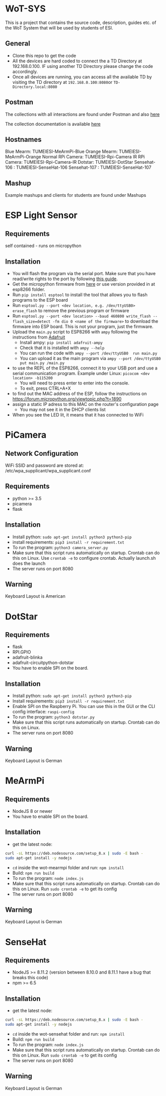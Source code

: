 # WoT-SYS

This is a project that contains the source code, description, guides etc. of the WoT System that will be used by students of ESI.

## General
- Clone this repo to get the code
- All the devices are hard coded to connect the a TD Directory at 192.168.0.100. IF using another TD Directory please change the code accordingly. 
- Once all devices are running, you can access all the available TD by visiting the TD directory at `192.168.0.100:8080`or `TD-Directory.local:8080`

## Postman

The collections with all interactions are found under Postman and also [here](https://www.getpostman.com/collections/ad2fa98aaf79b7d1a448)

The collection documentation is available [here](https://documenter.getpostman.com/view/2152549/S17wNS8o)

## Hostnames

Blue Mearm: TUMEIESI-MeArmPi-Blue
Orange Mearm: TUMEIESI-MeArmPi-Orange
Normal RPi Camera: TUMEIESI-Rpi-Camera
IR RPi Camera: TUMEIESI-Rpi-Camera-IR
Dotstar: TUMEIESI-DotStar
Sensehat-106 : TUMEIESI-SenseHat-106
Sensehat-107 : TUMEIESI-SenseHat-107

## Mashup

Example mashups and clients for students are found under Mashups

# ESP Light Sensor

## Requirements

self contained - runs on micropython

## Installation
- You will flash the program via the serial port. Make sure that you have read/write rights to the port by following [this guide](https://docs.espressif.com/projects/esp-idf/en/latest/get-started/establish-serial-connection.html).
- Get the micropython firmware from [here](http://micropython.org/download#esp8266) or use version provided in at esp8266 folder.
- Run `pip install esptool` to install the tool that allows you to flash programs to the ESP board
- Run `esptool.py --port <dev location, e.g. /dev/ttyUSB0> erase_flash` to remove the previous program or firmware
- Run `esptool.py --port <dev location> --baud 460800 write_flash --flash_size=detect -fm dio 0 <name of the firmware>` to download the firmware into ESP board. This is not your program, just the firmware.
- Upload the `main.py` script to ESP8266 with `ampy` following the instructions from [Adafruit](https://learn.adafruit.com/micropython-basics-load-files-and-run-code/install-ampy)
  - Install ampy: `pip install adafruit-ampy`
  - Check that it is installed with `ampy --help`
  - You can run the code with `ampy --port /dev/ttyUSB0  run main.py`
  - You can upload it as the main program via `ampy --port /dev/ttyUSB0 put main.py /main.py`
- to use the REPL of the ESP8266, connect it to your USB port and use a serial communication program. Example under Linux: `picocom <dev location> -b115200`
  - You will need to press enter to enter into the console.
  - To exit, press CTRL+A+X
- to find out the MAC address of the ESP, follow the instructions on https://forum.micropython.org/viewtopic.php?t=1890
- assign a static IP adress to this MAC on the router's configuration page
  - You may not see it in the DHCP clients list
- When you see the LED lit, it means that it has connected to WiFi

# PiCamera

## Network Configuration

WiFi SSID and password are stored at: /etc/wpa_supplicant/wpa_supplicant.conf

## Requirements
- python >= 3.5
- picamera
- flask

## Installation
- Install python: `sudo apt-get install python3 python3-pip`
- install requirements: `pip3 install -r requirement.txt`
- To run the program: `python3 camera_server.py`
- Make sure that this script runs automatically on startup. Crontab can do this on Linux. Use `crontab -e` to configure crontab. Actually launch.sh does the launch
- The server runs on port 8080

## Warning

Keyboard Layout is American

# DotStar

## Requirements
- flask
- RPI.GPIO
- adafruit-blinka
- adafruit-circuitpython-dotstar
- You have to enable SPI on the board.

## Installation
- Install python: `sudo apt-get install python3 python3-pip`
- Install requirements: `pip3 install -r requirement.txt`
- Enable SPI on the Raspberry Pi. You can use this in the GUI or the CLI config interface: `raspi-config`
- To run the program: `python3 dotstar.py`
- Make sure that this script runs automatically on startup. Crontab can do this on Linux.
- The server runs on port 8080


## Warning

Keyboard Layout is German

# MeArmPi

## Requirements
- NodeJS 8 or newer
- You have to enable SPI on the board.

## Installation
- get the latest node: 
```bash
curl -sL https://deb.nodesource.com/setup_8.x | sudo -E bash -
sudo apt-get install -y nodejs
```
- `cd` inside the wot-mearmpi folder and run: `npm install`
- Build: `npm run build`
- To run the program: `node index.js`
- Make sure that this script runs automatically on startup. Crontab can do this on Linux. Run `sudo crontab -e` to get its config
- The server runs on port 8080


## Warning

Keyboard Layout is German

# SenseHat

## Requirements
- NodeJS >= 8.11.2 (version between 8.10.0 and 8.11.1 have a bug that breaks this code)
- npm >= 6.5

## Installation
- get the latest node: 
```bash
curl -sL https://deb.nodesource.com/setup_8.x | sudo -E bash -
sudo apt-get install -y nodejs
```
- `cd` inside the wot-sensehat folder and run: `npm install`
- Build: `npm run build`
- To run the program: `node index.js`
- Make sure that this script runs automatically on startup. Crontab can do this on Linux. Run `sudo crontab -e` to get its config
- The server runs on port 8080


## Warning

Keyboard Layout is German